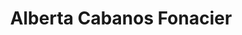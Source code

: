 ---
title: Alberta Cabanos Fonacier
permalink: /stories/alberta-cabanos-fonacier
layout: biography
group: Story Finder
---